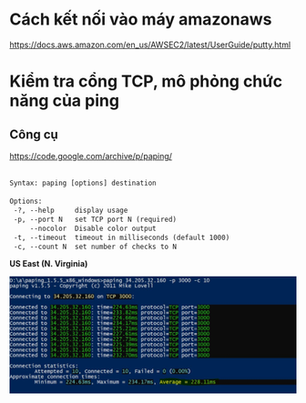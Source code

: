 # Cách kết nối vào máy amazonaws

https://docs.aws.amazon.com/en_us/AWSEC2/latest/UserGuide/putty.html

# Kiểm tra cổng TCP, mô phỏng chức năng của ping
## Công cụ
https://code.google.com/archive/p/paping/

```paping v1.5.5 - Copyright (c) 2011 Mike Lovell

Syntax: paping [options] destination

Options:
 -?, --help     display usage
 -p, --port N   set TCP port N (required)
     --nocolor  Disable color output
 -t, --timeout  timeout in milliseconds (default 1000)
 -c, --count N  set number of checks to N
 ```
**US East (N. Virginia)**

![Screenshot](ping_East.JPG)
